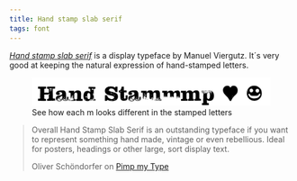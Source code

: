 ```yaml
---
title: Hand stamp slab serif
tags: font
---
```

[<cite>Hand stamp slab serif</cite>](https://typographicdesign.de/product/font-hand-stamp-slab-serif-rough/) is a display typeface by Manuel Viergutz. It´s very good at keeping the natural expression of hand-stamped letters.

<figure>
<img src="/img/fonts/hand-stamp-slab-serif.png">
<figcaption>See how each m looks different in the stamped letters</figcaption>
</figure>

> Overall Hand Stamp Slab Serif is an outstanding typeface if you want to represent something hand made, vintage or even rebellious. Ideal for posters, headings or other large, sort display text.
> <footer>Oliver Schöndorfer on <a href="https://pimpmytype.com/hand-stamp-slab-serif/">Pimp my Type</a></footer>
